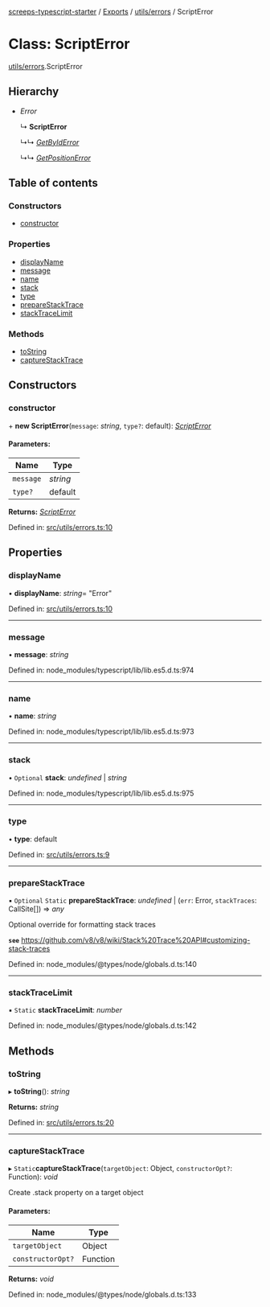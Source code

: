 [screeps-typescript-starter](../README.md) / [Exports](../modules.md) / [utils/errors](../modules/utils_errors.md) / ScriptError

# Class: ScriptError

[utils/errors](../modules/utils_errors.md).ScriptError

## Hierarchy

* *Error*

  ↳ **ScriptError**

  ↳↳ [*GetByIdError*](utils_errors.getbyiderror.md)

  ↳↳ [*GetPositionError*](utils_errors.getpositionerror.md)

## Table of contents

### Constructors

- [constructor](utils_errors.scripterror.md#constructor)

### Properties

- [displayName](utils_errors.scripterror.md#displayname)
- [message](utils_errors.scripterror.md#message)
- [name](utils_errors.scripterror.md#name)
- [stack](utils_errors.scripterror.md#stack)
- [type](utils_errors.scripterror.md#type)
- [prepareStackTrace](utils_errors.scripterror.md#preparestacktrace)
- [stackTraceLimit](utils_errors.scripterror.md#stacktracelimit)

### Methods

- [toString](utils_errors.scripterror.md#tostring)
- [captureStackTrace](utils_errors.scripterror.md#capturestacktrace)

## Constructors

### constructor

\+ **new ScriptError**(`message`: *string*, `type?`: default): [*ScriptError*](utils_errors.scripterror.md)

#### Parameters:

Name | Type |
------ | ------ |
`message` | *string* |
`type?` | default |

**Returns:** [*ScriptError*](utils_errors.scripterror.md)

Defined in: [src/utils/errors.ts:10](https://github.com/Baelyk/screeps/blob/94a340d/src/utils/errors.ts#L10)

## Properties

### displayName

• **displayName**: *string*= "Error"

Defined in: [src/utils/errors.ts:10](https://github.com/Baelyk/screeps/blob/94a340d/src/utils/errors.ts#L10)

___

### message

• **message**: *string*

Defined in: node_modules/typescript/lib/lib.es5.d.ts:974

___

### name

• **name**: *string*

Defined in: node_modules/typescript/lib/lib.es5.d.ts:973

___

### stack

• `Optional` **stack**: *undefined* \| *string*

Defined in: node_modules/typescript/lib/lib.es5.d.ts:975

___

### type

• **type**: default

Defined in: [src/utils/errors.ts:9](https://github.com/Baelyk/screeps/blob/94a340d/src/utils/errors.ts#L9)

___

### prepareStackTrace

▪ `Optional` `Static` **prepareStackTrace**: *undefined* \| (`err`: Error, `stackTraces`: CallSite[]) => *any*

Optional override for formatting stack traces

**`see`** https://github.com/v8/v8/wiki/Stack%20Trace%20API#customizing-stack-traces

Defined in: node_modules/@types/node/globals.d.ts:140

___

### stackTraceLimit

▪ `Static` **stackTraceLimit**: *number*

Defined in: node_modules/@types/node/globals.d.ts:142

## Methods

### toString

▸ **toString**(): *string*

**Returns:** *string*

Defined in: [src/utils/errors.ts:20](https://github.com/Baelyk/screeps/blob/94a340d/src/utils/errors.ts#L20)

___

### captureStackTrace

▸ `Static`**captureStackTrace**(`targetObject`: Object, `constructorOpt?`: Function): *void*

Create .stack property on a target object

#### Parameters:

Name | Type |
------ | ------ |
`targetObject` | Object |
`constructorOpt?` | Function |

**Returns:** *void*

Defined in: node_modules/@types/node/globals.d.ts:133
